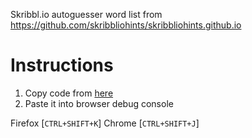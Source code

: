Skribbl.io autoguesser
word list from https://github.com/skribbliohints/skribbliohints.github.io

# Instructions
1. Copy code from [here](https://raw.githubusercontent.com/thegamerx1/skribbl.io-hack/master/src/main.js)
2. Paste it into browser debug console

  Firefox [`CTRL+SHIFT+K`] Chrome [`CTRL+SHIFT+J`]